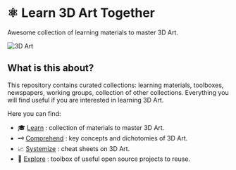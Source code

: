 # ⚛ Learn 3D Art Together

Awesome collection of learning materials to master 3D Art.

![3D Art](./asset/donut.gif)

## What is this about?

This repository contains curated collections: learning materials, toolboxes, newspapers, working groups, collection of other collections. Everything you will find useful if you are interested in learning 3D Art.

Here you can find:

- :mortar_board: [Learn](./learn.md) : collection of materials to master 3D Art.
- :old_key: [Comprehend](./concepts.md) : key concepts and dichotomies of 3D Art.
- :chart_with_upwards_trend: [Systemize](./cheatsheets.md) : cheat sheets on 3D Art.
- :wrench: [Explore](./toolbox.md) : toolbox of useful open source projects to reuse.

